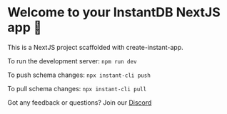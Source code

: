 # Welcome to your InstantDB NextJS app 👋

This is a NextJS project scaffolded with create-instant-app.

To run the development server:
`npm run dev`

To push schema changes:
`npx instant-cli push`

To pull schema changes:
`npx instant-cli pull`


Got any feedback or questions? Join our [Discord](https://discord.gg/hgVf9R6SBm)
